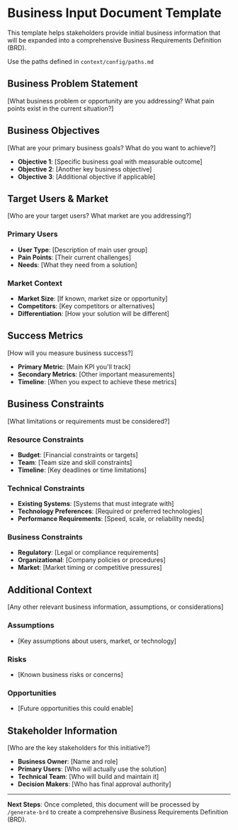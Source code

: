 # Business Input Document Template

This template helps stakeholders provide initial business information that will be expanded into a comprehensive Business Requirements Definition (BRD).

Use the paths defined in `context/config/paths.md`

## Business Problem Statement

[What business problem or opportunity are you addressing? What pain points exist in the current situation?]

## Business Objectives

[What are your primary business goals? What do you want to achieve?]

- **Objective 1**: [Specific business goal with measurable outcome]
- **Objective 2**: [Another key business objective]
- **Objective 3**: [Additional objective if applicable]

## Target Users & Market

[Who are your target users? What market are you addressing?]

### Primary Users

- **User Type**: [Description of main user group]
- **Pain Points**: [Their current challenges]
- **Needs**: [What they need from a solution]

### Market Context

- **Market Size**: [If known, market size or opportunity]
- **Competitors**: [Key competitors or alternatives]
- **Differentiation**: [How your solution will be different]

## Success Metrics

[How will you measure business success?]

- **Primary Metric**: [Main KPI you'll track]
- **Secondary Metrics**: [Other important measurements]
- **Timeline**: [When you expect to achieve these metrics]

## Business Constraints

[What limitations or requirements must be considered?]

### Resource Constraints

- **Budget**: [Financial constraints or targets]
- **Team**: [Team size and skill constraints]
- **Timeline**: [Key deadlines or time limitations]

### Technical Constraints

- **Existing Systems**: [Systems that must integrate with]
- **Technology Preferences**: [Required or preferred technologies]
- **Performance Requirements**: [Speed, scale, or reliability needs]

### Business Constraints

- **Regulatory**: [Legal or compliance requirements]
- **Organizational**: [Company policies or procedures]
- **Market**: [Market timing or competitive pressures]

## Additional Context

[Any other relevant business information, assumptions, or considerations]

### Assumptions

- [Key assumptions about users, market, or technology]

### Risks

- [Known business risks or concerns]

### Opportunities

- [Future opportunities this could enable]

## Stakeholder Information

[Who are the key stakeholders for this initiative?]

- **Business Owner**: [Name and role]
- **Primary Users**: [Who will actually use the solution]
- **Technical Team**: [Who will build and maintain it]
- **Decision Makers**: [Who has final approval authority]

---

**Next Steps**: Once completed, this document will be processed by `/generate-brd` to create a comprehensive Business Requirements Definition (BRD).
